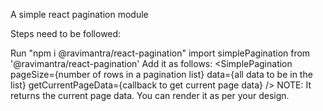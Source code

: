 A simple react pagination module

Steps need to be followed:

Run "npm i @ravimantra/react-pagination"
import simplePagination from '@ravimantra/react-pagination'
Add it as follows: <SimplePagination pageSize={number of rows in a pagination list} data={all data to be in the list} getCurrentPageData={callback to get current page data} />
NOTE: It returns the current page data. You can render it as per your design.